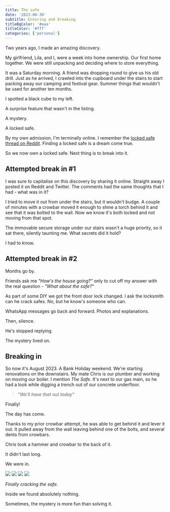 ```yaml
---
title: The safe
date: '2023-08-30'
subtitle: Entering and breaking
titleBgColor: '#aaa'
titleColor: '#fff'
categories: ['personal']
---
```


Two years ago, I made an amazing discovery.

My girlfriend, Lila, and I, were a week into home ownership. Our first home together. We were still unpacking and deciding where to store everything.

It was a Saturday morning. A friend was dropping round to give us his old drill. Just as he arrived, I crawled into the cupboard under the stairs to start packing away our camping and festival gear. Summer things that wouldn't be used for another ten months.

I spotted a black cube to my left.

A surprise feature that wasn't in the listing.

A mystery.

A locked safe.

By my own admission, I'm terminally online. I remember the [locked safe thread on Reddit](https://knowyourmeme.com/memes/events/the-mystery-vault). Finding a locked safe is a dream come true.

So we now own a locked safe. Next thing is to break into it.

## Attempted break in #1

I was sure to capitalise on this discovery by sharing it online. Straight away I posted it on Reddit and Twitter. The comments had the same thoughts that I had - what was in it?

I tried to move it out from under the stairs, but it wouldn't budge. A couple of minutes with a crowbar moved it enough to shine a torch behind it and see that it was bolted to the wall. Now we know it's both locked and not moving from that spot.

The immovable secure storage under our stairs wasn't a huge priority, so it sat there, silently taunting me. What secrets did it hold?

I had to know.

## Attempted break in #2

Months go by.

Friends ask me _"How's the house going?"_ only to cut off my answer with the real question - _"What about the safe?"_

As part of some DIY we got the front door lock changed. I ask the locksmith can he crack safes. No, but he know's someone who can.

WhatsApp messages go back and forward. Photos and explanations.

Then, silence.

He's stopped replying.

The mystery lived on.

## Breaking in

So now it's August 2023. A Bank Holiday weekend. We're starting renovations on the downstairs. My mate Chris is our plumber and working on moving our boiler. I mention _The Safe_. It's next to our gas main, so he had a look while digging a trench out of our concrete underfloor.

> _"We'll have that out today"_

Finally!

The day has come.

Thanks to my prior crowbar attempt, he was able to get behind it and lever it out. It pulled away from the wall leaving behind one of the bolts, and several dents from crowbars.

Chris took a hammer and crowbar to the back of it.

It didn't last long.

We were in.

![](/images/blog/the-safe/safe_1.jpeg)
![](/images/blog/the-safe/safe_2.jpeg)
![](/images/blog/the-safe/safe_3.jpeg)
![](/images/blog/the-safe/safe_4.jpeg)

_Finally cracking the safe_.

Inside we found absolutely nothing.

Sometimes, the mystery is more fun than solving it.
